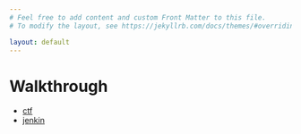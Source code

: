 ```yaml
---
# Feel free to add content and custom Front Matter to this file.
# To modify the layout, see https://jekyllrb.com/docs/themes/#overriding-theme-defaults

layout: default
---
```

# Walkthrough
- [ctf](/ctf/ritsec/interception)
- [jenkin](/jekyll/update/2021/06/02/welcome-to-jekyll.html)
